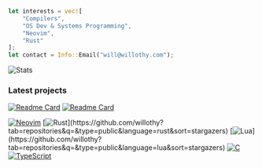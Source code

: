 ```rust
let interests = vec![
    "Compilers",
    "OS Dev & Systems Programming",
    "Neovim",
    "Rust"
];
let contact = Info::Email("will@willothy.com");
```


![Stats](https://github-readme-stats-git-masterrstaa-rickstaa.vercel.app/api?username=willothy&layout=compact&theme=dracula)

### Latest projects

[![Readme Card](https://github-readme-stats.vercel.app/api/pin/?username=willothy&repo=veil.nvim)](https://github.com/willothy/veil.nvim)
[![Readme Card](https://github-readme-stats.vercel.app/api/pin/?username=willothy&repo=flatten.nvim)](https://github.com/willothy/flatten.nvim)


[![Neovim](https://img.shields.io/badge/NeoVim-%2357A143.svg?&style=for-the-badge&logo=neovim&logoColor=white)](https://github.com/willothy?tab=repositories&q=nvim&type=public&language=&sort=stargazers)
[![Rust](https://img.shields.io/badge/Rust-black?style=for-the-badge&logo=rust&logoColor=#E57324")](https://github.com/willothy?tab=repositories&q=&type=public&language=rust&sort=stargazers)
[![Lua](https://img.shields.io/badge/Lua-2C2D72?style=for-the-badge&logo=lua&logoColor=white")](https://github.com/willothy?tab=repositories&q=&type=public&language=lua&sort=stargazers)
[![C](https://img.shields.io/badge/C-00599C?style=for-the-badge&logo=c&logoColor=white)](https://github.com/willothy?tab=repositories&q=&type=&language=c&sort=stargazers)
[![TypeScript](https://img.shields.io/badge/TypeScript-007ACC?style=for-the-badge&logo=typescript&logoColor=white)](https://github.com/willothy?tab=repositories&q=&type=&language=typescript&sort=stargazers)

